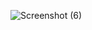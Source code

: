 
![Screenshot (6)](https://github.com/Chetan0914/interactive-rating-component-main/assets/123154331/c877979b-8d64-4be7-8f83-916a9302efa5)
